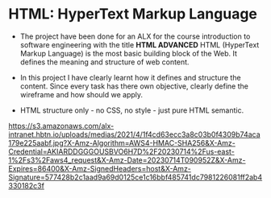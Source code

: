 # HTML: HyperText Markup Language
* The project have been done for an ALX for the course introduction to software engineering with the title **HTML ADVANCED**
HTML (HyperText Markup Language) is the most basic building block of the Web. It defines the meaning and structure of web content.

* In this project I have clearly learnt how it defines and structure the content. Since every task has there own objective, clearly define the wireframe and how should we apply.
* HTML structure only - no CSS, no style - just pure HTML semantic.

https://s3.amazonaws.com/alx-intranet.hbtn.io/uploads/medias/2021/4/1f4cd63ecc3a8c03b0f4309b74aca179e225aabf.jpg?X-Amz-Algorithm=AWS4-HMAC-SHA256&X-Amz-Credential=AKIARDDGGGOUSBVO6H7D%2F20230714%2Fus-east-1%2Fs3%2Faws4_request&X-Amz-Date=20230714T090952Z&X-Amz-Expires=86400&X-Amz-SignedHeaders=host&X-Amz-Signature=577428b2c1aad9a69d0125ce1c16bbf485741dc7981226081ff2ab4330182c3f
